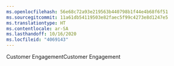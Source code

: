 ```yaml
---
ms.openlocfilehash: 56e68c72a93e219563b440798b1f44e4b68f6f51
ms.sourcegitcommit: 11a61db54119503e82faec5f99c4273e8d1247e5
ms.translationtype: HT
ms.contentlocale: ar-SA
ms.lasthandoff: 10/16/2020
ms.locfileid: "4069143"
---
```

<span data-ttu-id="66bb3-101">Customer Engagement</span><span class="sxs-lookup"><span data-stu-id="66bb3-101">Customer Engagement</span></span>
